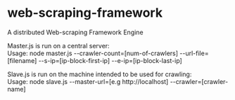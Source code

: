 # web-scraping-framework
A distributed Web-scraping Framework Engine

Master.js is run on a central server:  
Usage: node master.js --crawler-count=[num-of-crawlers] --url-file=[filename] --s-ip=[ip-block-first-ip] --e-ip=[ip-block-last-ip]  

Slave.js is run on the machine intended to be used for crawling:  
Usage: node slave.js --master-url=[e.g http://localhost] --crawler=[crawler-name]  
